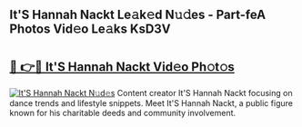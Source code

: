 ## It'S Hannah Nackt Le𝚊k𝚎d N𝚞𝚍es - Part-feA Photos Vid𝚎o Le𝚊ks KsD3V

# <h2><a href="http://fb0upi.evod.top/?m=It%27S+Hannah+Nackt">🔗 👉🔴 It'S Hannah Nackt Vid𝚎o Ph𝚘t𝚘s</a></h2>

[![It'S Hannah Nackt N𝚞d𝚎s](https://i.imgur.com/8V9OHl7.gif)](http://fb0upi.evod.top/?m=It%27S+Hannah+Nackt)
Content creator It'S Hannah Nackt focusing on dance trends and lifestyle snippets. Meet It'S Hannah Nackt, a public figure known for his charitable deeds and community involvement. 
